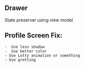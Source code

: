 ## Drawer


State preserver using view model
## Profile Screen Fix:
    -  Use less shadow
    -  Use better color
    - Use Lotty animation or something
    - Use gretting
